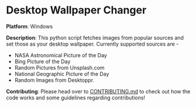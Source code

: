 # Desktop Wallpaper Changer
<!--[![HitCount](http://hits.dwyl.io/ayan-b/Desktop-Wallpaper-Changer.svg)](http://hits.dwyl.io/ayan-b/Desktop-Wallpaper-Changer) [![Build Status](https://travis-ci.org/ayan-b/Desktop-Wallpaper-Changer.svg?branch=master)](https://travis-ci.org/ayan-b/Desktop-Wallpaper-Changer)-->

**Platform**: Windows

**Description**:
    This python script fetches images from popular sources and set those as your desktop wallpaper. Currently supported sources are - 

* NASA Astronomical Picture of the Day
* Bing Picture of the Day
* Random Pictures from Unsplash.com
* National Geographic Picture of the Day
* Random Images from Desktoppr.

**Contributing**:
    Please head over to [CONTRIBUTING.md](/CONTRIBUTING.md) to check out how the code works and some guidelines regarding contributions!
